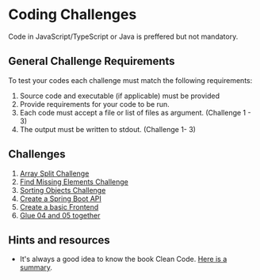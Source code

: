 # Coding Challenges

Code in JavaScript/TypeScript or Java is preffered but not mandatory.

## General Challenge Requirements
To test your codes each challenge must match the following requirements:
1. Source code and executable (if applicable) must be provided
2. Provide requirements for your code to be run.
3. Each code must accept a file or list of files as argument. (Challenge 1 - 3)
4. The output must be written to stdout. (Challenge 1- 3)

## Challenges
1. [Array Split Challenge](./01-array-split/)
2. [Find Missing Elements Challenge](./02-missing-elements/)
3. [Sorting Objects Challenge](./03-sorting-objects/)
4. [Create a Spring Boot API](./04-create-a-spring-boot-api)
5. [Create a basic Frontend](./05-create-a-basic-frontend)
6. [Glue 04 and 05 together](./06-glue-04-and-05-together)

## Hints and resources
* It's always a good idea to know the book Clean Code. [Here is a summary](./docs/CleanCodeSummary.md).
